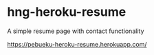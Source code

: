 # hng-heroku-resume
A simple resume page with contact functionality 

<https://pebueku-heroku-resume.herokuapp.com/>
